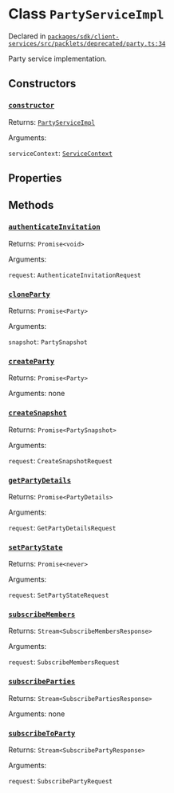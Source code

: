 # Class `PartyServiceImpl`
Declared in [`packages/sdk/client-services/src/packlets/deprecated/party.ts:34`](https://github.com/dxos/protocols/blob/main/packages/sdk/client-services/src/packlets/deprecated/party.ts#L34)


Party service implementation.

## Constructors
### [`constructor`](https://github.com/dxos/protocols/blob/main/packages/sdk/client-services/src/packlets/deprecated/party.ts#L37)


Returns: [`PartyServiceImpl`](/api/@dxos/client-services/classes/PartyServiceImpl)

Arguments: 

`serviceContext`: [`ServiceContext`](/api/@dxos/client-services/classes/ServiceContext)

## Properties


## Methods
### [`authenticateInvitation`](https://github.com/dxos/protocols/blob/main/packages/sdk/client-services/src/packlets/deprecated/party.ts#L199)


Returns: `Promise<void>`

Arguments: 

`request`: `AuthenticateInvitationRequest`
### [`cloneParty`](https://github.com/dxos/protocols/blob/main/packages/sdk/client-services/src/packlets/deprecated/party.ts#L158)


Returns: `Promise<Party>`

Arguments: 

`snapshot`: `PartySnapshot`
### [`createParty`](https://github.com/dxos/protocols/blob/main/packages/sdk/client-services/src/packlets/deprecated/party.ts#L148)


Returns: `Promise<Party>`

Arguments: none
### [`createSnapshot`](https://github.com/dxos/protocols/blob/main/packages/sdk/client-services/src/packlets/deprecated/party.ts#L239)


Returns: `Promise<PartySnapshot>`

Arguments: 

`request`: `CreateSnapshotRequest`
### [`getPartyDetails`](https://github.com/dxos/protocols/blob/main/packages/sdk/client-services/src/packlets/deprecated/party.ts#L140)


Returns: `Promise<PartyDetails>`

Arguments: 

`request`: `GetPartyDetailsRequest`
### [`setPartyState`](https://github.com/dxos/protocols/blob/main/packages/sdk/client-services/src/packlets/deprecated/party.ts#L168)


Returns: `Promise<never>`

Arguments: 

`request`: `SetPartyStateRequest`
### [`subscribeMembers`](https://github.com/dxos/protocols/blob/main/packages/sdk/client-services/src/packlets/deprecated/party.ts#L210)


Returns: `Stream<SubscribeMembersResponse>`

Arguments: 

`request`: `SubscribeMembersRequest`
### [`subscribeParties`](https://github.com/dxos/protocols/blob/main/packages/sdk/client-services/src/packlets/deprecated/party.ts#L94)


Returns: `Stream<SubscribePartiesResponse>`

Arguments: none
### [`subscribeToParty`](https://github.com/dxos/protocols/blob/main/packages/sdk/client-services/src/packlets/deprecated/party.ts#L39)


Returns: `Stream<SubscribePartyResponse>`

Arguments: 

`request`: `SubscribePartyRequest`